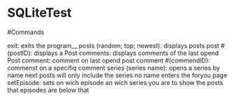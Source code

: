 # SQLiteTest

 #Commands
 
 exit: exits the program__
 posts (random; top; newest): displays posts 
 post #(postID): displays a Post
 comments: displays comments of the last opend Post
 comment: comment on last opend post
 comment #(commendID): commenst on a specifiq comment
 series (series name): opens a series by name next posts will only include the series no name enters the foryou page
 setEpisode: sets on wich episode an wich series you are to show the posts that episodes are below that
